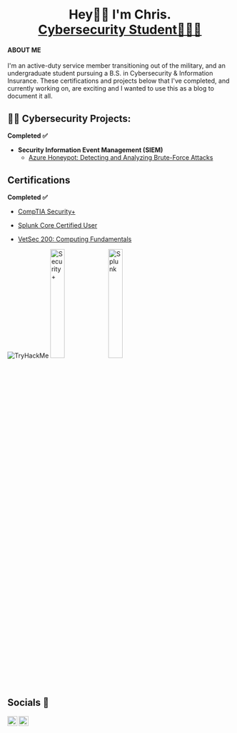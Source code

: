 <div id="header" align="center">

<h1>Hey👋🏽 I'm Chris. <br/><a href="https://www.wgu.edu/">Cybersecurity Student🧑🏽‍🎓</a></h1>
</div>
  <h4>ABOUT ME</h4>
  
  <p>I'm an active-duty service member transitioning out of the military, and an undergraduate student pursuing a B.S. in Cybersecurity & Information Insurance. These certifications and projects below that I've completed, and currently working on, are exciting and I wanted to use this as a blog to document it all.</p>
<h2>👨‍💻 Cybersecurity Projects:</h2>
<b>Completed ✅</b>
  
- <b>Security Information Event Management (SIEM)</b>
  - [Azure Honeypot: Detecting and Analyzing Brute-Force Attacks](https://github.com/Crypss22/AzureSIEM)

 <h2>Certifications</h2>
  <b>Completed ✅</b>
  
  - [CompTIA Security+](https://github.com/Crypss22/Crypss22/blob/main/CompTIA%20Security%2B%20ce%20certificate.pdf)
 
  - [Splunk Core Certified User](https://github.com/Crypss22/Crypss22/blob/main/SplunkCoreCertifiedUser.pdf)
    
  - [VetSec 200: Computing Fundamentals](https://github.com/Crypss22/Crypss22/blob/main/VetSec%20200%20Computing%20Fundamentals.pdf)
    
  
  <div>
  <img src="https://tryhackme-badges.s3.amazonaws.com/chrisfeurtado22.png" alt="TryHackMe">
  <img src="https://imgur.com/xBuhOIm.png" height="25%" width="25%" alt="Security+">
  <img src="https://imgur.com/bMKq2zg.png" height="25%" width="25%" alt="Splunk">
  </div>

<h2>Socials 🤳</h2>

[<img align="left" alt="ChrisF | Twitter" width="22px" src="https://cdn.jsdelivr.net/npm/simple-icons@v3/icons/twitter.svg" />][twitter]
[<img align="left" alt="ChrisF | LinkedIn" width="22px" src="https://cdn.jsdelivr.net/npm/simple-icons@v3/icons/linkedin.svg" />][linkedin]

[twitter]: https://twitter.com/Crypss2
[linkedin]: https://www.linkedin.com/in/chrisfeurtado/
